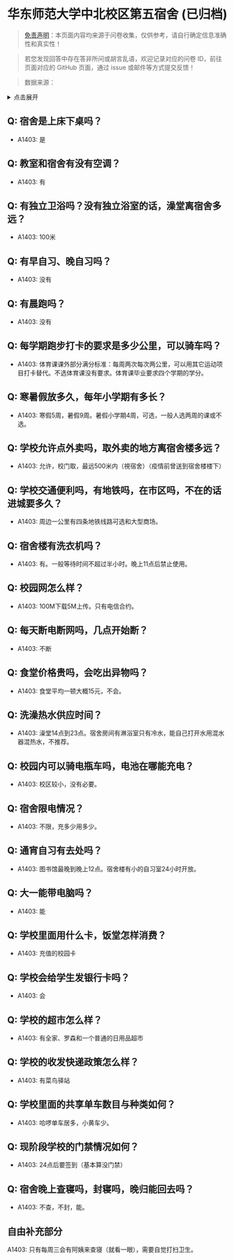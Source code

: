 # 华东师范大学中北校区第五宿舍 (已归档)

> [免责声明](https://colleges.chat/#_3)：本页面内容均来源于问卷收集，仅供参考，请自行确定信息准确性和真实性！

> 若您发现回答中存在答非所问或胡言乱语，欢迎记录对应的问卷 ID，前往页面对应的 GitHub 页面，通过 issue 或邮件等方式提交反馈！

> 数据来源：

<details><summary>点击展开</summary>
<ul>
<li>A1403: 匿名 (2021 年 06 月)</li>
</ul>
</details>

## Q: 宿舍是上床下桌吗？

- A1403: 是

## Q: 教室和宿舍有没有空调？

- A1403: 有

## Q: 有独立卫浴吗？没有独立浴室的话，澡堂离宿舍多远？

- A1403: 100米

## Q: 有早自习、晚自习吗？

- A1403: 没有

## Q: 有晨跑吗？

- A1403: 没有

## Q: 每学期跑步打卡的要求是多少公里，可以骑车吗？

- A1403: 体育课课外部分满分标准：每周两次每次两公里，可以用其它运动项目打卡替代。不选体育课没有要求。体育课毕业要求四个学期的学分。

## Q: 寒暑假放多久，每年小学期有多长？

- A1403: 寒假5周，暑假9周。暑假小学期4周，可选，一般人选两周的课或不选。

## Q: 学校允许点外卖吗，取外卖的地方离宿舍楼多远？

- A1403: 允许，校门取，最远500米内（視宿舍）（疫情前曾送到宿舍楼楼下）

## Q: 学校交通便利吗，有地铁吗，在市区吗，不在的话进城要多久？

- A1403: 周边一公里有四条地铁线路可选和大型商场。

## Q: 宿舍楼有洗衣机吗？

- A1403: 有。一般等待时间不超过半小时。晚上11点后禁止使用。

## Q: 校园网怎么样？

- A1403: 100M下载5M上传。只有电信合约。

## Q: 每天断电断网吗，几点开始断？

- A1403: 不断

## Q: 食堂价格贵吗，会吃出异物吗？

- A1403: 食堂平均一顿大概15元，不会。

## Q: 洗澡热水供应时间？

- A1403: 澡堂14点到23点。宿舍房间有淋浴室只有冷水，能自己打开水用混水器混热水，不推荐。

## Q: 校园内可以骑电瓶车吗，电池在哪能充电？

- A1403: 校区较小，没有必要。

## Q: 宿舍限电情况？

- A1403: 不限，充多少用多少。

## Q: 通宵自习有去处吗？

- A1403: 图书馆最晚到晚上12点。宿舍楼有小的自习室24小时开放。

## Q: 大一能带电脑吗？

- A1403: 能

## Q: 学校里面用什么卡，饭堂怎样消费？

- A1403: 充值的校园卡

## Q: 学校会给学生发银行卡吗？

- A1403: 会

## Q: 学校的超市怎么样？

- A1403: 有全家、罗森和一个普通的日用品超市

## Q: 学校的收发快递政策怎么样？

- A1403: 有菜鸟驿站

## Q: 学校里面的共享单车数目与种类如何？

- A1403: 哈啰单车居多，小黄车少。

## Q: 现阶段学校的门禁情况如何？

- A1403: 24点后要签到（基本算没门禁）

## Q: 宿舍晚上查寝吗，封寝吗，晚归能回去吗？

- A1403: 不查，不封，能。

## 自由补充部分

A1403: 只有每周三会有阿姨来查寝（就看一眼），需要自觉打扫卫生。